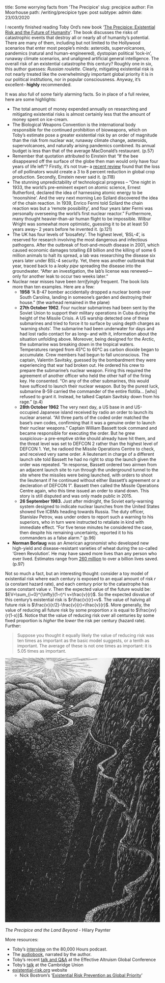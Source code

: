 title: Some worrying facts from 'The Precipice'
slug: precipice
author: Fin Moorhouse
path: /writing/precipice
type: post
subtype: admin
date: 23/03/2020

I recently finished reading Toby Ord’s new book ‘[The Precipice: Existential Risk and the Future of Humanity](https://www.goodreads.com/book/show/50485582-the-precipice)’. The book discusses the risks of catastrophic events that destroy all or nearly all of humanity’s potential. There are many of them, including but not limited to the Hollywood scenarios that enter most people’s minds: asteroids, supervolcanoes, pandemics (natural and human-engineered), dystopian political ‘lock-in’, runaway climate scenarios, and unaligned artificial general intelligence. The overall risk of an existential catastrophe this century? Roughly one in six, this author guesses: *Russian roulette*. Clearly, mitigating existential risk is not nearly treated like the overwhelmingly important global priority it is in our political institutions, nor in popular consciousness. Anyway, it’s excellent– **highly** recommended.

It was also full of some fairly alarming facts. So in place of a full review, here are some highlights:

- The total amount of money expended annually on researching and mitigating existential risks is almost certainly less that the amount of money spent on ice-cream.
- The Biological Weapons Convention is the international body responsible for the continued prohibition of bioweapons, which on Toby’s estimate pose a greater existential risk by an order of magnitude than the risk from nuclear war, runaway climate change, asteroids, supervolcanoes, and naturally arising pandemics combined. Its annual budget is less than that of the average MacDonald’s restaurant. (p.57)
- Remember that quotation attributed to Einstein that “If the bee disappeared off the surface of the globe then man would only have four years of life left”? Firstly, it’s not true– a [recent review](https://www.researchgate.net/publication/24250990_How_much_does_agriculture_depend_on_pollinators_Lessons_from_long-term_trends_in_crop_production) found that the loss of *all* pollinators would create a 3 to 8 percent reduction in global crop production. Secondly, Einstein never said it. (p.118)
- The stunning unpredictability of technological progress – “One night in 1933, the world’s pre-eminent expert on atomic science, Ernest Rutherford, declared the idea of harnessing atomic energy to be ‘moonshine’. And the very next morning Leo Szilard discovered the idea of the chain reaction. In 1939, Enrico Fermi told Szilard the chain reaction was but a ‘remote possibility’, and four years later Fermi was personally overseeing the world’s first nuclear reactor.” Furthermore, many thought heavier-than-air human flight to be impossible. Wilbur Wright was somewhat more optimistic, guessing it to be at least 50 years away– 2 years before he invented it. (p.121)
- The UK has four levels of ‘biosafety’. The highest level, ‘BSL-4’, is reserved for research involving the most dangerous and infectious pathogens. After the outbreak of foot-and-mouth disease in 2001, which caused economic damages totalling £8 billion and the killing of some 6 million animals to halt its spread, a lab was researching the disease six years later under BSL-4 security. Yet, there was another outbreak that year, traced back to a *leaky pipe* spreading the disease into the groundwater. “After an investigation, the lab’s license was renewed—only for another leak to occur two weeks later.”
- Nuclear near misses have been *terrifyingly* frequent. The book lists more than ten examples. Here are a few:
  - **1958** “A B-47 bomber accidentally dropped a nuclear bomb over South Carolina, landing in someone’s garden and destroying their house.” (the warhead remained in the plane)
  - **27th October 1962**. Four nuclear submarines had been sent by the Soviet Union to support their military operations in Cuba during the height of the Missile Crisis. A US warship detected one of these submarines and tried to force it to surface by using depth charges as ‘warning shots’. The submarine had been underwater for days and had lost radio contact for as long– and with it, information about the situation unfolding above. Moreover, being designed for the Arctic, the submarine was breaking down in the tropical waters. Temperatures ranged from 45°C to 60°C as carbon dioxide began to accumulate. Crew members had begun to fall unconscious. The captain, Valentin Savitsky, guessed by the bombardment they were experiencing that war had broken out. He ordered his crew to prepare the submarine’s nuclear weapon. Firing this required the agreement of another officer who held the other half of the firing key. He consented. “On any of the other submarines, this would have sufficed to launch their nuclear weapon. But by the purest luck, submarine B-59 carried the commander of the entire flotilla… [who] refused to grant it. Instead, he talked Captain Savitsky down from his rage.” (p.4)
  - **28th October 1962** The very next day, a US base in and US-occupied Japanese island received by radio an order to launch its nuclear arsenal. “All three parts of the coded order matched the base’s own codes, confirming that it was a genuine order to launch their nuclear weapons.” Captain William Bassett took command and became responsible for executing the order. But he grew suspicious– a pre-emptive strike should already have hit them, and the threat level was set to DEFCON 2 rather than the highest level of DEFCON 1. Yet, he radioed the Missile Operations Centre to check, and received very same order. A lieutenant in charge of a different launch site told Bassett he had no right to stop the launch given the order was repeated. “In response, Bassett ordered two airmen from an adjacent launch site to run through the underground tunnel to the site where the missiles were being launched, with orders to shoot the lieutenant if he continued without either Bassett’s agreement or a decleration of DEFCON 1”. Bassett then called the Missile Operations Centre again, who this time issued an order to stand down. This story is still disputed and was only made public in 2015.
  - **26 September 1983.** Just after midnight, the Soviet early-warning system designed to indicate nuclear launches from the United States showed five ICBMs heading towards Russia. The duty officer, Stanislav Petrov, was under orders to report such a warning to his superiors, who in turn were instructed to retaliate in kind with immediate effect. “For five tense minutes he considered the case, then despite his remaining uncertainty, reported it to his commanders as a false alarm.” (p.96)
- **Norman Borlaug** was an American agronomist who developed new high-yield and disease-resistant varieties of wheat during the so-called ‘Green Revolution’. He may have saved more lives than any person who ever lived. Estimates range from [260 million](http://www.scienceheroes.com/index.php?option=com_content&view=article&id=68&Itemid=116) to over a billion lives saved. (p.97)

Not so much a fact, but an interesting thought: consider a toy model of existential risk where each century is exposed to an equal amount of risk $r$ (a constant hazard rate), and each century prior to the catastrophe has some constant value $v$. Then the expected value of the future would be: $EV=\sum_{i=0}^{\infty}(1-r)^i v=\frac{v}{r}$. So the expected disvalue of this century’s existential risk is $r\frac{v}{r}=v$. The value of halving all future risk is $\frac{v}{r/2}-\frac{v}{r}=\frac{v}{r}$. More generally, the value of reducing all future risk by some proportion $x$ is equal to $\frac{xv}{r(1-x)}$. Notice that the value of reducing risk over all centuries by some fixed proportion is *higher* the *lower* the risk per century (hazard rate). Further:

> Suppose you thought it equally likely the value of reducing risk was ten times as important as the basic model suggests, or a tenth as important. The average of these is not one times as important: it is 5.05 times as important.

![*The Precipice and the Land Beyond* - Hilary Paynter](precipice.jpg)

*The Precipice and the Land Beyond* - Hilary Paynter

More resources:

- Toby’s [interview](https://80000hours.org/podcast/episodes/toby-ord-the-precipice-existential-risk-future-humanity/) on the 80,000 Hours podcast.
- The [audiobook](https://www.audible.co.uk/pd/The-Precipice-Audiobook/1980073953), narrated by the author.
- Toby’s recent [talk and Q&A](https://youtu.be/EXbUgvlB0Zo?t=3374) at the Effective Altruism Global Conference
- Toby’s [talk](https://www.youtube.com/watch?v=q7pTIlr8yYc) at the Cambridge Union
- [existential-risk.org](https://www.existential-risk.org/) website
  - Nick Bostrom’s ‘[Existential Risk Prevention as Global Priority](https://www.existential-risk.org/concept.pdf)’